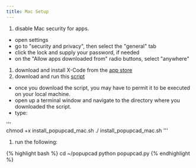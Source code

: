 ```yaml
---
title: Mac Setup
---
```


1. disable Mac security for apps.
  - open settings
  - go to "security and privacy", then select the "general" tab
  - click the lock and supply your password, if needed
  - on the "Allow apps downloaded from" radio buttons, select "anywhere"
1. download and install X-Code from the [app store](<https://developer.apple.com/xcode/>)
1. download and run this [script]({{site.url}}/assets/scripts/install_popupcad_mac.sh)
  - once you download the script, you may have to permit it to be executed on your local machine.  
  - open up a terminal window and navigate to the directory where you downloaded the script.
  - type:

'''  
          chmod +x install_popupcad_mac.sh
          ./ install_popupcad_mac.sh
'''

1. run the following:

{% highlight bash %}
cd ~/popupcad
python popupcad.py
{% endhighlight  %}
